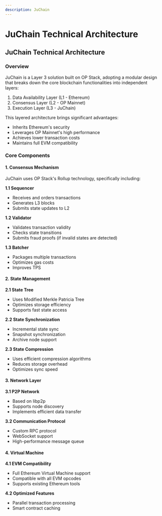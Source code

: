 ```yaml
---
description: JuChain
---
```


# JuChain Technical Architecture

## JuChain Technical Architecture

### Overview

JuChain is a Layer 3 solution built on OP Stack, adopting a modular design that breaks down the core blockchain functionalities into independent layers:

1. Data Availability Layer (L1 - Ethereum)
2. Consensus Layer (L2 - OP Mainnet)
3. Execution Layer (L3 - JuChain)

This layered architecture brings significant advantages:

* Inherits Ethereum's security
* Leverages OP Mainnet's high performance
* Achieves lower transaction costs
* Maintains full EVM compatibility

### Core Components

#### 1. Consensus Mechanism

JuChain uses OP Stack's Rollup technology, specifically including:

**1.1 Sequencer**

* Receives and orders transactions
* Generates L3 blocks
* Submits state updates to L2

**1.2 Validator**

* Validates transaction validity
* Checks state transitions
* Submits fraud proofs (if invalid states are detected)

**1.3 Batcher**

* Packages multiple transactions
* Optimizes gas costs
* Improves TPS

#### 2. State Management

**2.1 State Tree**

* Uses Modified Merkle Patricia Tree
* Optimizes storage efficiency
* Supports fast state access

**2.2 State Synchronization**

* Incremental state sync
* Snapshot synchronization
* Archive node support

**2.3 State Compression**

* Uses efficient compression algorithms
* Reduces storage overhead
* Optimizes sync speed

#### 3. Network Layer

**3.1 P2P Network**

* Based on libp2p
* Supports node discovery
* Implements efficient data transfer

**3.2 Communication Protocol**

* Custom RPC protocol
* WebSocket support
* High-performance message queue

#### 4. Virtual Machine

**4.1 EVM Compatibility**

* Full Ethereum Virtual Machine support
* Compatible with all EVM opcodes
* Supports existing Ethereum tools

**4.2 Optimized Features**

* Parallel transaction processing
* Smart contract caching 